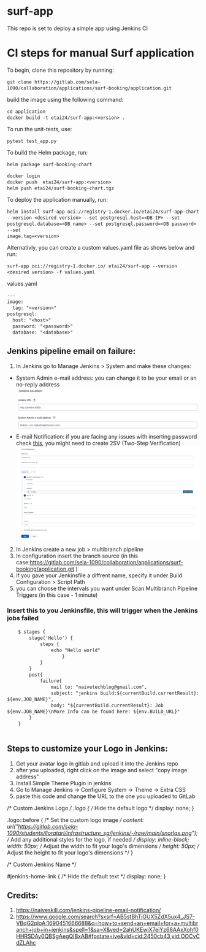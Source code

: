 # surf-app
This repo is set to deploy a simple app using Jenkins CI

# CI steps for manual Surf application

To begin, clone this repository by running:
```
git clone https://gitlab.com/sela-1090/collaboration/applications/surf-booking/application.git
```

build the image using the following command:
```
cd application
docker build -t etai24/surf-app:<version> .
```

To run the unit-tests, use:
```
pytest test_app.py
```

To build the Helm package, run:
```
helm package surf-booking-chart
```

```
docker login
docker push  etai24/surf-app:<version>
helm push etai24/surf-booking-chart.tgz
```
To deploy the application manually, run:
```
helm install surf-app oci://registry-1.docker.io/etai24/surf-app-chart --version <desired version> --set postgresql.host=<DB IP> --set postgresql.database=<DB name> --set postgresql.password=<DB password> --set
image.tag=<version>
```
Alternativly, you can create a custom values.yaml file as shows below and run:  
```
surf-app oci://registry-1.docker.io/ etai24/surf-app --version <desired version> -f values.yaml
```
values.yaml
```
---
image:
  tag: "<version>"
postgresql:
  host: "<host>"
  password: "<password>"
  database: "<database>"
```

## Jenkins pipeline email on failure: 
1. In Jenkins go to Manage Jenkins > System and make these changes: 
- System Admin e-mail address: you can change it to be your email or an no-reply address
  ![jenkins1](follow-along-images/jenkins1.png)
-  E-mail Notification: if you are facing any issues with inserting password check [this](https://support.google.com/accounts/answer/185833#zippy=), you might need to create 2SV (Two-Step Verification)
  ![jenkins2](follow-along-images/jenkins2.png)

2. In Jenkins create a new job > multibranch pipeline
3. In configuration insert the branch source (in this case:https://gitlab.com/sela-1090/collaboration/applications/surf-booking/application.git )
4. if you gave your Jenkinsfile a diffrent name, specify it under Build Configuration > Script Path
5. you can choose the intervals you want under Scan Multibranch Pipeline Triggers (in this case - 1 minute)

### Insert this to you Jenkinsfile, this will trigger when the Jenkins jobs failed

```
    $ stages {
        stage('Hello') {
            steps {
                echo "Hello world"
                    }
            }
        }
        post{
            failure{
                mail to: "naivetechblog@gmail.com",
                subject: "jenkins build:${currentBuild.currentResult}: ${env.JOB_NAME}",
                body: "${currentBuild.currentResult}: Job ${env.JOB_NAME}\nMore Info can be found here: ${env.BUILD_URL}"
        }
    }
    
```
## Steps to customize your Logo in Jenkins:

1. Get your avatar logo in gitlab and upload it into the Jenkins repo
2. after you uploaded, right click on the image and select "copy image address"
3. Install Simple Theme Plugin in jenkins
4. Go to Manage Jenkins → Configure System → Theme → Extra CSS
5. paste this code and change the URL to the one you uploaded to GitLab

/* Custom Jenkins Logo */
.logo {
  /* Hide the default logo */
  display: none;
}

.logo::before {
  /* Set the custom logo image */
  content: url("https://gitlab.com/sela-1090/students/lioratari/infrastructure_sg/jenkins/-/raw/main/snorlax.png");
  /* Add any additional styles for the logo, if needed */
  display: inline-block;
  width: 50px; /* Adjust the width to fit your logo's dimensions */
  height: 50px; /* Adjust the height to fit your logo's dimensions */
}

/* Custom Jenkins Name */


#jenkins-home-link {
  /* Hide the default text */
  display: none;
}

## Credits:
1. https://naiveskill.com/jenkins-pipeline-email-notification/
2. https://www.google.com/search?sxsrf=AB5stBhTjGUX5ZdX5ux4_JS7-VBqG2pIoA:1690451666688&q=how+to+send+an+email+for+a+multibranch+job+in+jenkins&spell=1&sa=X&ved=2ahUKEwjX7eiYz66AAxXohf0HHRSDAy0QBSgAegQIBxAB#fpstate=ive&vld=cid:2450cb43,vid:OOCvCdZLAhc
    


